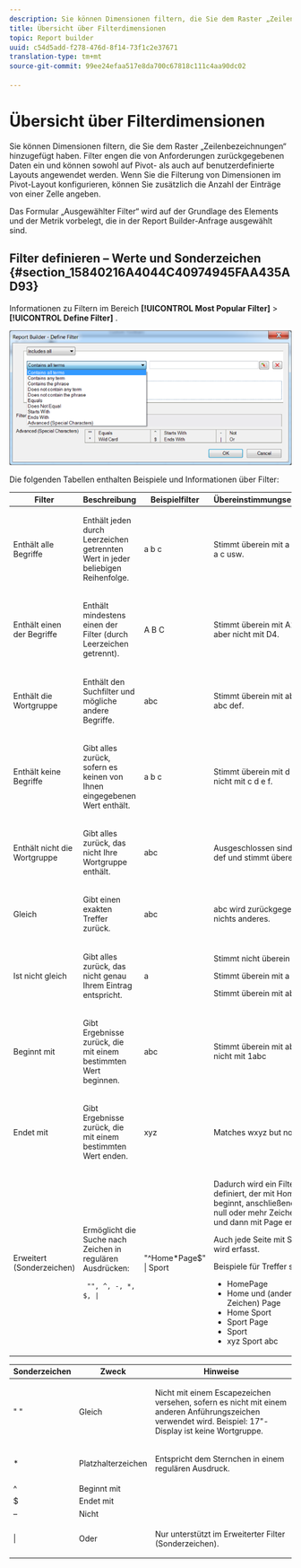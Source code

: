 ```yaml
---
description: Sie können Dimensionen filtern, die Sie dem Raster „Zeilenbezeichnungen“ hinzugefügt haben. Filter engen die von Anforderungen zurückgegebenen Daten ein und können sowohl auf Pivot- als auch auf benutzerdefinierte Layouts angewendet werden. Wenn Sie die Filterung von Dimensionen im Pivot-Layout konfigurieren, können Sie zusätzlich die Anzahl der Einträge von einer Zelle angeben.
title: Übersicht über Filterdimensionen
topic: Report builder
uuid: c54d5add-f278-476d-8f14-73f1c2e37671
translation-type: tm+mt
source-git-commit: 99ee24efaa517e8da700c67818c111c4aa90dc02

---
```



# Übersicht über Filterdimensionen

Sie können Dimensionen filtern, die Sie dem Raster „Zeilenbezeichnungen“ hinzugefügt haben. Filter engen die von Anforderungen zurückgegebenen Daten ein und können sowohl auf Pivot- als auch auf benutzerdefinierte Layouts angewendet werden. Wenn Sie die Filterung von Dimensionen im Pivot-Layout konfigurieren, können Sie zusätzlich die Anzahl der Einträge von einer Zelle angeben.

Das Formular „Ausgewählter Filter“ wird auf der Grundlage des Elements und der Metrik vorbelegt, die in der Report Builder-Anfrage ausgewählt sind.

## Filter definieren – Werte und Sonderzeichen {#section_15840216A4044C40974945FAA435AD93}

Informationen zu Filtern im Bereich **[!UICONTROL Most Popular Filter]** > **[!UICONTROL Define Filter]** .

![](assets/define_filter.png)

Die folgenden Tabellen enthalten Beispiele und Informationen über Filter:

<table id="table_8AC3A26FF02143DBA949B30F2A46CF11"> 
 <thead> 
  <tr> 
   <th colname="col1" class="entry"> Filter </th> 
   <th colname="col02" class="entry"> Beschreibung </th> 
   <th colname="col2" class="entry"> Beispielfilter </th> 
   <th colname="col3" class="entry"> Übereinstimmungsergebnisse </th> 
  </tr> 
 </thead>
 <tbody> 
  <tr> 
   <td colname="col1"> <p>Enthält alle Begriffe </p> </td> 
   <td colname="col02"> <p>Enthält jeden durch Leerzeichen getrennten Wert in jeder beliebigen Reihenfolge. </p> </td> 
   <td colname="col2"> <p>a b c </p> </td> 
   <td colname="col3"> <p>Stimmt überein mit <span class="term"> a b c</span> und <span class="term"> b a c</span> usw. </p> </td> 
  </tr> 
  <tr> 
   <td colname="col1"> <p>Enthält einen der Begriffe </p> </td> 
   <td colname="col02"> <p>Enthält mindestens einen der Filter (durch Leerzeichen getrennt). </p> </td> 
   <td colname="col2"> <p>A B C </p> </td> 
   <td colname="col3"> <p>Stimmt überein mit <span class="term"> A1</span>, <span class="term"> B2</span>, <span class="term"> C3</span>, aber nicht mit<span class="term"> D4</span>. </p> </td> 
  </tr> 
  <tr> 
   <td colname="col1"> <p>Enthält die Wortgruppe </p> </td> 
   <td colname="col02"> <p>Enthält den Suchfilter und mögliche andere Begriffe. </p> </td> 
   <td colname="col2"> <p>abc </p> </td> 
   <td colname="col3"> <p>Stimmt überein mit <span class="term"> abc</span> und <span class="term"> abc def</span>. </p> </td> 
  </tr> 
  <tr> 
   <td colname="col1"> <p>Enthält keine Begriffe </p> </td> 
   <td colname="col02"> <p>Gibt alles zurück, sofern es keinen von Ihnen eingegebenen Wert enthält. </p> </td> 
   <td colname="col2"> <p>a b c </p> </td> 
   <td colname="col3"> <p>Stimmt überein mit <span class="term"> d e f</span>, aber nicht mit<span class="term"> c d e f</span>. </p> </td> 
  </tr> 
  <tr> 
   <td colname="col1"> <p>Enthält nicht die Wortgruppe </p> </td> 
   <td colname="col02"> <p>Gibt alles zurück, das nicht Ihre Wortgruppe enthält. </p> </td> 
   <td colname="col2"> <p>abc </p> </td> 
   <td colname="col3"> <p>Ausgeschlossen sind <span class="term"> abc</span>, <span class="term"> abc def</span> und stimmt überein mit <span class="term"> def</span> </p> </td> 
  </tr> 
  <tr> 
   <td colname="col1"> <p>Gleich </p> </td> 
   <td colname="col02"> <p>Gibt einen exakten Treffer zurück. </p> </td> 
   <td colname="col2"> <p>abc </p> </td> 
   <td colname="col3"> <p> <span class="term"> abc</span> wird zurückgegeben, nichts anderes. </p> </td> 
  </tr> 
  <tr> 
   <td colname="col1"> <p>Ist nicht gleich </p> </td> 
   <td colname="col02"> <p>Gibt alles zurück, das nicht genau Ihrem Eintrag entspricht. </p> </td> 
   <td colname="col2"> <p>a </p> </td> 
   <td colname="col3"> <p>Stimmt nicht überein mit <span class="term"> a</span>. </p> <p>Stimmt überein mit<span class="term"> a b c</span>. </p> <p>Stimmt überein mit<span class="term"> abc</span>. </p> </td> 
  </tr> 
  <tr> 
   <td colname="col1"> <p>Beginnt mit </p> </td> 
   <td colname="col02"> <p>Gibt Ergebnisse zurück, die mit einem bestimmten Wert beginnen. </p> </td> 
   <td colname="col2"> <p>abc </p> </td> 
   <td colname="col3"> <p>Stimmt überein mit <span class="term"> abcd</span>, aber nicht mit <span class="term"> 1abc</span> </p> </td> 
  </tr> 
  <tr> 
   <td colname="col1"> <p>Endet mit </p> </td> 
   <td colname="col02"> <p>Gibt Ergebnisse zurück, die mit einem bestimmten Wert enden. </p> </td> 
   <td colname="col2"> <p>xyz </p> </td> 
   <td colname="col3"> <p>Matches <span class="term"> wxyz</span> but not <span class="term"> wxyz0</span> </p> </td> 
  </tr> 
  <tr> 
   <td colname="col1"> <p>Erweitert (Sonderzeichen) </p> </td> 
   <td colname="col02"> <p>Ermöglicht die Suche nach Zeichen in regulären Ausdrücken: </p> <p> <code> "", ^, -, *, $, | </code> </p> </td> 
   <td colname="col2"> <p>"^Home*Page$" | Sport </p> </td> 
   <td colname="col3"> <p> Dadurch wird ein Filter definiert, der mit <span class="term"> Home</span> beginnt, anschließend nach null oder mehr Zeichen sucht, und dann mit <span class="term">Page</span> endet. </p> <p>Auch jede Seite mit <span class="term">Sport</span> darin wird erfasst. </p> <p>Beispiele für Treffer sind: </p> 
    <ul id="ul_72D76C5AFEAF405E8A0E4E3C604D10AE"> 
     <li id="li_4D490059B667450DA8A0103167C7B391">HomePage </li> 
     <li id="li_1351619156274092AEB2771D882AD357">Home und (andere Zeichen) Page </li> 
     <li id="li_940EAA99A8CF49308E8471065EB317B1">Home Sport </li> 
     <li id="li_50A895F14A454BE9BF06EE0F07F99B3B">Sport Page </li> 
     <li id="li_F3CE0D07941D4C2485D2DE0B73E00677">Sport </li> 
     <li id="li_E84C15C061824A5D922D9900392F2996">xyz Sport abc </li> 
    </ul> </td> 
  </tr> 
 </tbody> 
</table>

<table id="table_8BBB06C8860745DEA41B39673699DC0F"> 
 <thead> 
  <tr> 
   <th colname="col1" class="entry"> Sonderzeichen </th> 
   <th colname="col2" class="entry"> Zweck </th> 
   <th colname="col3" class="entry"> Hinweise </th> 
  </tr> 
 </thead>
 <tbody> 
  <tr> 
   <td colname="col1"> " " </td> 
   <td colname="col2"> Gleich </td> 
   <td colname="col3"> <p>Nicht mit einem Escapezeichen versehen, sofern es nicht mit einem anderen Anführungszeichen verwendet wird. Beispiel: <span class="term">17"-Display</span> ist keine Wortgruppe. </p> </td> 
  </tr> 
  <tr> 
   <td colname="col1"> * </td> 
   <td colname="col2"> Platzhalterzeichen </td> 
   <td colname="col3"> <p>Entspricht dem Sternchen in einem regulären Ausdruck. </p> </td> 
  </tr> 
  <tr> 
   <td colname="col1"> ^ </td> 
   <td colname="col2"> Beginnt mit </td> 
   <td colname="col3"> </td> 
  </tr> 
  <tr> 
   <td colname="col1"> $ </td> 
   <td colname="col2"> Endet mit </td> 
   <td colname="col3"> </td> 
  </tr> 
  <tr> 
   <td colname="col1"> – </td> 
   <td colname="col2"> Nicht </td> 
   <td colname="col3"> </td> 
  </tr> 
  <tr> 
   <td colname="col1"> | </td> 
   <td colname="col2"> Oder </td> 
   <td colname="col3"> <p>Nur unterstützt im <span class="term"> Erweiterter Filter (Sonderzeichen)</span>. </p> </td> 
  </tr> 
 </tbody> 
</table>
